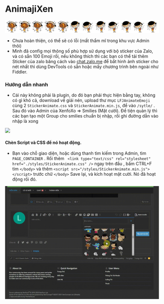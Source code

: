 # AnimajiXen

<p align="center"><img src="https://github.com/lfj-io/AnimajiXen/blob/main/sprite_59.png?raw=true" /></p>

- Chưa hoàn thiện, có thể sẽ có lỗi (mất thẩm mĩ trong khu vực Admin thôi)
- Mình đã config mọi thông số phù hợp sử dụng với bộ sticker của Zalo, và có sẵn 100 Emoji rồi, nếu không thích thì các bạn có thể tải thêm Sticker của zalo băng cách vào [chat.zalo.me](https://chat.zalo.me/) để bắt hình ảnh sticker cho nét nhất thì dùng DevTools có sẵn hoặc mấy chương trình bên ngoài như Fiddler.





### Hướng dẫn nhanh

- Cái này không phải là plugin, do đó bạn phải thực hiện bằng tay, không có gì khó cả, download về giải nén, upload thư mục `LFJAnimateEmoji` cùng 2 `StickerAnimate.css` và `StickerAnimate.min.js`, để vào `/sytle/` . Sau đó vào Admin của XenfoXo => Smilies (Mặt cười). Để tiện quản lý thì các bạn tạo một Group cho smilies chuẩn bị nhập, rồi ghi đường dẫn vào nhập là xong

<img src="https://i.imgur.com/7qbmYCp.png" />

#### Chèn Script và CSS để nó hoạt động.

- Bạn vào chỗ giao diện, hoặc dùng thanh tìm kiếm trong Admin, tìm  `PAGE_CONTAINER` . Rồi thêm ` <link type="text/css" rel="stylesheet" href="./styles/StickerAnimate.css" />` ngay trên đầu , bấm CTRL+F tìm `</body>` và thêm `<script src="/styles/StickerAnimate.min.js"></script>` trước chữ `</body>`
Save lại, và kích hoạt mặt cười. Nó đã hoạt động rồi đó.

<p align="center"><img src="https://github.com/lfj-io/AnimajiXen/raw/main/trailer.gif" /></p>
